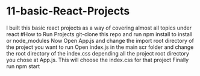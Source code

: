 # 11-basic-React-Projects
I built this basic react projects as a way of covering almost all topics under react
#How to Run Projects
git-clone this repo and run npm install to install or node_modules
Now Open App.js and change the import root directory of the project you want to run
Open index.js in the main scr folder and change the root directory of the index.css depending all the project root directory you chose at App.js.
This will choose the index.css for that project
Finally run npm start

